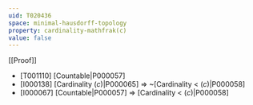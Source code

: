 ```yaml
---
uid: T020436
space: minimal-hausdorff-topology
property: cardinality-mathfrak(c)
value: false
---
```

[[Proof]]

* [T001110] [Countable|P000057]
* [I000138] [Cardinality $\mathfrak(c)$|P000065] => ~[Cardinality < $\mathfrak(c)$|P000058]
* [I000067] [Countable|P000057] => [Cardinality < $\mathfrak(c)$|P000058]

